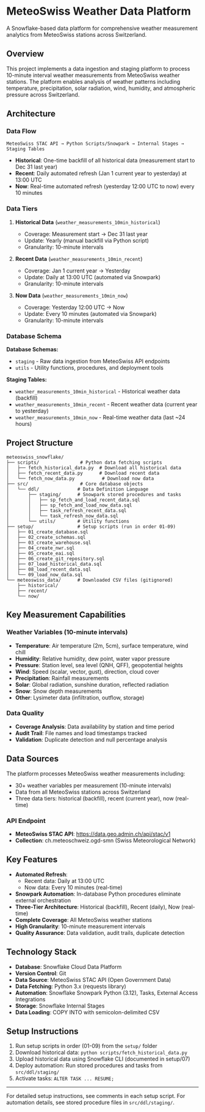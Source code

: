 # MeteoSwiss Weather Data Platform

A Snowflake-based data platform for comprehensive weather measurement analytics from MeteoSwiss stations across Switzerland.

## Overview

This project implements a data ingestion and staging platform to process 10-minute interval weather measurements from MeteoSwiss weather stations. The platform enables analysis of weather patterns including temperature, precipitation, solar radiation, wind, humidity, and atmospheric pressure across Switzerland.

## Architecture

### Data Flow
```
MeteoSwiss STAC API → Python Scripts/Snowpark → Internal Stages → Staging Tables
```

- **Historical**: One-time backfill of all historical data (measurement start to Dec 31 last year)
- **Recent**: Daily automated refresh (Jan 1 current year to yesterday) at 13:00 UTC
- **Now**: Real-time automated refresh (yesterday 12:00 UTC to now) every 10 minutes

### Data Tiers

1. **Historical Data** (`weather_measurements_10min_historical`)
   - Coverage: Measurement start → Dec 31 last year
   - Update: Yearly (manual backfill via Python script)
   - Granularity: 10-minute intervals

2. **Recent Data** (`weather_measurements_10min_recent`)
   - Coverage: Jan 1 current year → Yesterday
   - Update: Daily at 13:00 UTC (automated via Snowpark)
   - Granularity: 10-minute intervals

3. **Now Data** (`weather_measurements_10min_now`)
   - Coverage: Yesterday 12:00 UTC → Now
   - Update: Every 10 minutes (automated via Snowpark)
   - Granularity: 10-minute intervals

### Database Schema

**Database Schemas:**
- `staging` - Raw data ingestion from MeteoSwiss API endpoints
- `utils` - Utility functions, procedures, and deployment tools

**Staging Tables:**
- `weather_measurements_10min_historical` - Historical weather data (backfill)
- `weather_measurements_10min_recent` - Recent weather data (current year to yesterday)
- `weather_measurements_10min_now` - Real-time weather data (last ~24 hours)

## Project Structure

```
meteoswiss_snowflake/
├── scripts/               # Python data fetching scripts
│   ├── fetch_historical_data.py  # Download all historical data
│   ├── fetch_recent_data.py      # Download recent data
│   └── fetch_now_data.py          # Download now data
├── src/                   # Core database objects
│   └── ddl/              # Data Definition Language
│       ├── staging/      # Snowpark stored procedures and tasks
│       │   ├── sp_fetch_and_load_recent_data.sql
│       │   ├── sp_fetch_and_load_now_data.sql
│       │   ├── task_refresh_recent_data.sql
│       │   └── task_refresh_now_data.sql
│       └── utils/        # Utility functions
├── setup/                # Setup scripts (run in order 01-09)
│   ├── 01_create_database.sql
│   ├── 02_create_schemas.sql
│   ├── 03_create_warehouse.sql
│   ├── 04_create_nwr.sql
│   ├── 05_create_eai.sql
│   ├── 06_create_git_repository.sql
│   ├── 07_load_historical_data.sql
│   ├── 08_load_recent_data.sql
│   └── 09_load_now_data.sql
└── meteoswiss_data/      # Downloaded CSV files (gitignored)
    ├── historical/
    ├── recent/
    └── now/
```

## Key Measurement Capabilities

### Weather Variables (10-minute intervals)
- **Temperature**: Air temperature (2m, 5cm), surface temperature, wind chill
- **Humidity**: Relative humidity, dew point, water vapor pressure
- **Pressure**: Station level, sea level (QNH, QFF), geopotential heights
- **Wind**: Speed (scalar, vector, gust), direction, cloud cover
- **Precipitation**: Rainfall measurements
- **Solar**: Global radiation, sunshine duration, reflected radiation
- **Snow**: Snow depth measurements
- **Other**: Lysimeter data (infiltration, outflow, storage)

### Data Quality
- **Coverage Analysis**: Data availability by station and time period
- **Audit Trail**: File names and load timestamps tracked
- **Validation**: Duplicate detection and null percentage analysis

## Data Sources

The platform processes MeteoSwiss weather measurements including:
- 30+ weather variables per measurement (10-minute intervals)
- Data from all MeteoSwiss stations across Switzerland
- Three data tiers: historical (backfill), recent (current year), now (real-time)

### API Endpoint
- **MeteoSwiss STAC API**: https://data.geo.admin.ch/api/stac/v1
- **Collection**: ch.meteoschweiz.ogd-smn (Swiss Meteorological Network)

## Key Features

- **Automated Refresh**:
  - Recent data: Daily at 13:00 UTC
  - Now data: Every 10 minutes (real-time)
- **Snowpark Automation**: In-database Python procedures eliminate external orchestration
- **Three-Tier Architecture**: Historical (backfill), Recent (daily), Now (real-time)
- **Complete Coverage**: All MeteoSwiss weather stations
- **High Granularity**: 10-minute measurement intervals
- **Quality Assurance**: Data validation, audit trails, duplicate detection

## Technology Stack

- **Database**: Snowflake Cloud Data Platform
- **Version Control**: Git
- **Data Source**: MeteoSwiss STAC API (Open Government Data)
- **Data Fetching**: Python 3.x (requests library)
- **Automation**: Snowflake Snowpark Python (3.12), Tasks, External Access Integrations
- **Storage**: Snowflake Internal Stages
- **Data Loading**: COPY INTO with semicolon-delimited CSV

## Setup Instructions

1. Run setup scripts in order (01-09) from the `setup/` folder
2. Download historical data: `python scripts/fetch_historical_data.py`
3. Upload historical data using Snowflake CLI (documented in setup/07)
4. Deploy automation: Run stored procedures and tasks from `src/ddl/staging/`
5. Activate tasks: `ALTER TASK ... RESUME;`

---

For detailed setup instructions, see comments in each setup script. For automation details, see stored procedure files in `src/ddl/staging/`.